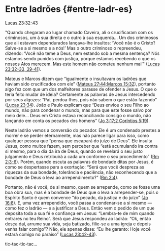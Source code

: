 # **Entre ladrões** {#entre-ladr-es}

[Lucas 23:32-43](http://bibliaonline.com.br/acf/lc/23/32-43)

&quot;Quando chegaram ao lugar chamado Caveira, ali o crucificaram com os criminosos, um à sua direita e o outro à sua esquerda... Um dos criminosos que ali estavam dependurados lançava-lhe insultos: ‘Você não é o Cristo? Salve-se a si mesmo e a nós!’ Mas o outro criminoso o repreendeu, dizendo: ‘Você não teme a Deus, nem estando sob a mesma sentença? Nós estamos sendo punidos com justiça, porque estamos recebendo o que os nossos Atos merecem. Mas este homem não cometeu nenhum mal’&quot; ([Lucas 23:32-33, 39-41](http://bibliaonline.com.br/acf/lc/23/32,33,39-41)).

Mateus e Marcos dizem que “igualmente o insultavam os ladrões que haviam sido crucificados com ele” ([Mateus 27:44](http://bibliaonline.com.br/acf/mt/27/44);[Marcos 15:32](http://bibliaonline.com.br/acf/mc/15/32)), portanto algo fez com que um dos malfeitores parasse de ofender a Jesus. O que o teria feito mudar de ideia? Certamente as palavras de Jesus intercedendo por seus algozes: “Pai, perdoa-lhes, pois não sabem o que estão fazendo” ([Lucas 23:34](http://bibliaonline.com.br/acf/lc/23/34)). João e Paulo explicam que “Deus enviou o seu Filho ao mundo, não para condenar o mundo, mas para que este fosse salvo por meio dele... Deus em Cristo estava reconciliando consigo o mundo, não lançando em conta os pecados dos homens” ([Jo 3:17](http://bibliaonline.com.br/acf/jo/3/17);[2 Coríntios 5:19](http://bibliaonline.com.br/acf/2co/5/19)).

Neste ladrão vemos a conversão do pecador. Ele é um condenado prestes a morrer e se perder eternamente, mas não parece ligar para isso, como qualquer pessoa que “pensa que escapará do juízo de Deus”. Ele insulta Jesus, como muitos fazem, sem perceber que “está acumulando ira contra si mesmo, para o dia da ira de Deus, quando se revelará o seu justo julgamento e Deus retribuirá a cada um conforme o seu procedimento” ([Rm 2:3-6](http://bibliaonline.com.br/acf/rm/2/3-6)). Porém, quando escuta as palavras de bondade ditas por Jesus, é como se despertasse para a exortação: “Será que você despreza as riquezas da sua bondade, tolerância e paciência, não reconhecendo que a bondade de Deus o leva ao arrependimento?” ([Rm 2:4](http://bibliaonline.com.br/acf/rm/2/4)).

Portanto, não é você, de si mesmo, quem se arrepende, como se fosse uma boa obra sua, mas é a bondade de Deus que o leva a arrepender-se, pois o Espírito Santo é quem convence “do pecado, da justiça e do juízo” ([Jo 16:8](http://bibliaonline.com.br/acf/jo/16/8)). E, uma vez arrependido, você passa a condenar-se a si mesmo — como fez o ladrão — e a justificar a Deus. Então vem o pedido de um que deposita toda a sua fé e confiança em Jesus: “Lembra-te de mim quando entrares no teu Reino”. Será que Jesus respondeu ao ladrão: “Ok, então desça daí, arrume sua vida, seja batizado, filie-se a uma igreja e depois venha falar comigo”? Não, ele apenas disse: “Eu lhe garanto: Hoje você estará comigo no paraíso” ([Lucas 23:42-43](http://bibliaonline.com.br/acf/lc/23/42-43)).

tic-tac-tic-tac...